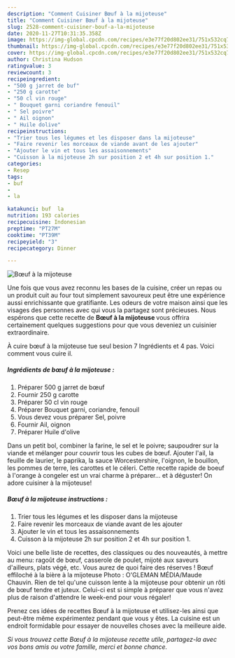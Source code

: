 ```yaml
---
description: "Comment Cuisiner Bœuf à la mijoteuse"
title: "Comment Cuisiner Bœuf à la mijoteuse"
slug: 2528-comment-cuisiner-bouf-a-la-mijoteuse
date: 2020-11-27T10:31:35.358Z
image: https://img-global.cpcdn.com/recipes/e3e77f20d802ee31/751x532cq70/boeuf-a-la-mijoteuse-photo-principale-de-la-recette.jpg
thumbnail: https://img-global.cpcdn.com/recipes/e3e77f20d802ee31/751x532cq70/boeuf-a-la-mijoteuse-photo-principale-de-la-recette.jpg
cover: https://img-global.cpcdn.com/recipes/e3e77f20d802ee31/751x532cq70/boeuf-a-la-mijoteuse-photo-principale-de-la-recette.jpg
author: Christina Hudson
ratingvalue: 3
reviewcount: 3
recipeingredient:
- "500 g jarret de buf"
- "250 g carotte"
- "50 cl vin rouge"
- " Bouquet garni coriandre fenouil"
- " Sel poivre"
- " Ail oignon"
- " Huile dolive"
recipeinstructions:
- "Trier tous les légumes et les disposer dans la mijoteuse"
- "Faire revenir les morceaux de viande avant de les ajouter"
- "Ajouter le vin et tous les assaisonnements"
- "Cuisson à la mijoteuse 2h sur position 2 et 4h sur position 1."
categories:
- Resep
tags:
- buf
- 
- la

katakunci: buf  la 
nutrition: 193 calories
recipecuisine: Indonesian
preptime: "PT27M"
cooktime: "PT39M"
recipeyield: "3"
recipecategory: Dinner

---
```



![Bœuf à la mijoteuse](https://img-global.cpcdn.com/recipes/e3e77f20d802ee31/751x532cq70/boeuf-a-la-mijoteuse-photo-principale-de-la-recette.jpg)

Une fois que vous avez reconnu les bases de la cuisine, créer un repas ou un produit cuit au four tout simplement savoureux peut être une expérience aussi enrichissante que gratifiante. Les odeurs de votre maison ainsi que les visages des personnes avec qui vous la partagez sont précieuses. Nous espérons que cette recette de <strong> Bœuf à la mijoteuse </strong> vous offrira certainement quelques suggestions pour que vous deveniez un cuisinier extraordinaire.

<!--inarticleads1-->

À cuire bœuf à la mijoteuse tue seul besion 7 Ingrédients et 4 pas. Voici comment vous cuire il.

##### Ingrédients de bœuf à la mijoteuse :

1. Préparer 500 g jarret de bœuf
1. Fournir 250 g carotte
1. Préparer 50 cl vin rouge
1. Préparer  Bouquet garni, coriandre, fenouil
1. Vous devez vous préparer  Sel, poivre
1. Fournir  Ail, oignon
1. Préparer  Huile d&#39;olive


Dans un petit bol, combiner la farine, le sel et le poivre; saupoudrer sur la viande et mélanger pour couvrir tous les cubes de bœuf. Ajouter l&#39;ail, la feuille de laurier, le paprika, la sauce Worcestershire, l&#39;oignon, le bouillon, les pommes de terre, les carottes et le céleri. Cette recette rapide de boeuf à l&#39;orange à congeler est un vrai charme à préparer… et à déguster! On adore cuisiner à la mijoteuse! 

<!--inarticleads2-->

##### Bœuf à la mijoteuse instructions :

1. Trier tous les légumes et les disposer dans la mijoteuse
1. Faire revenir les morceaux de viande avant de les ajouter
1. Ajouter le vin et tous les assaisonnements
1. Cuisson à la mijoteuse 2h sur position 2 et 4h sur position 1.


Voici une belle liste de recettes, des classiques ou des nouveautés, à mettre au menu: ragoût de bœuf, casserole de poulet, mijoté aux saveurs d&#39;ailleurs, plats végé, etc. Vous aurez de quoi faire des réserves ! Bœuf effiloché à la bière à la mijoteuse Photo : O&#39;GLEMAN MÉDIA/Maude Chauvin. Rien de tel qu&#39;une cuisson lente à la mijoteuse pour obtenir un rôti de bœuf tendre et juteux. Celui-ci est si simple à préparer que vous n&#39;avez plus de raison d&#39;attendre le week-end pour vous régaler! 

<!--inarticleads1-->

<p>
Prenez ces idées de recettes Bœuf à la mijoteuse et utilisez-les ainsi que peut-être même expérimentez pendant que vous y êtes. La cuisine est un endroit formidable pour essayer de nouvelles choses avec la meilleure aide.
</p>

<p>
<i>Si vous trouvez cette Bœuf à la mijoteuse recette utile, partagez-la avec vos bons amis ou votre famille, merci et bonne chance.</i>
</p>

